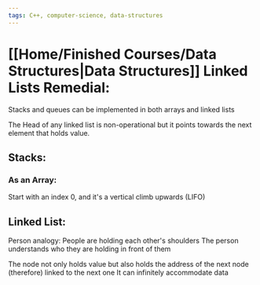 ```yaml
---
tags: C++, computer-science, data-structures
---
```

# [[Home/Finished Courses/Data Structures|Data Structures]] Linked Lists Remedial:

Stacks and queues can be implemented in both arrays and linked lists

The Head of any linked list is non-operational but it points towards the next element that holds value.
## Stacks:

### As an Array:
Start with an index 0, and it's a vertical climb upwards (LIFO)


## Linked List:
Person analogy:
People are holding each other's shoulders
The person understands who they are holding in front of them

The node not only holds value but also holds the address of the next node (therefore) linked to the next one
It can infinitely accommodate data




